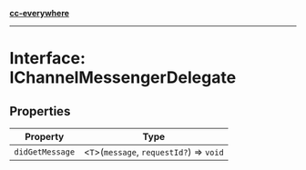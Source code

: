 [**cc-everywhere**](../../../../../index.md)

***

# Interface: IChannelMessengerDelegate

## Properties

| Property | Type |
| ------ | ------ |
| <a id="didgetmessage"></a> `didGetMessage` | <`T`\>(`message`, `requestId?`) => `void` |
